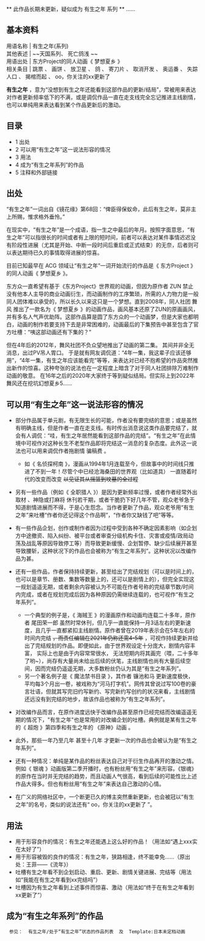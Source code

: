 ** 此作品长期未更新，疑似成为  有生之年  系列  ** ……

**基本资料**  
---  
用语名称  |  有生之年(系列)   
其他表述  |  ~~天国系列、 死亡鸽浅  ~~  
用语出处  |  东方Project的同人动画《  梦想夏乡  》   
相关条目  |  跳票  、  画饼  、  放卫星  、  鸽  、  寄刀片  、  取消开发  、  奥运番  、  失踪人口  、  揭棺而起  、  oo，你关注的xx更新了   
  
**有生之年**
，意为“没想到有生之年还能看到这部作品的更新/结局”，常被用来表达对作者更新频率低下的不满，或是调侃作品一直在走支线完全忘记推进主线剧情，也可以单纯用来表达看到某个作品更新后的激动。

##  目录

  * 1  出处 
  * 2  可以用“有生之年”这一说法形容的情况 
  * 3  用法 
  * 4  成为“有生之年系列”的作品 
  * 5  注释和外部链接 

##  出处

“有生之年”一词出自《镜花缘》第68回：“俾臣得保蚁命，此后有生之年，莫非主上所赐，惟求格外垂怜。”

在现实中，“有生之年”是一个成语，指一生之中最后的年月。按照字面意思，“有生之年”可以指很长的时间或者有上限的短时间，前者可以表达对某件事情迟迟没有阶段性进展（尤其是开始、中断一段时间后重启或正式结束）的无奈，后者则可以表达期待已久的事情取得进展的惊喜。

目前已知最早在  ACG  领域让“有生之年”一词开始流行的作品是《  东方Project  》的同人动画《  梦想夏乡  》。

东方众一直希望有基于《东方Project》世界观的动画，但因为原作者  ZUN
禁止没有他本人主导的商业动画衍生，而动画制作的工序繁琐，所需的人力物力是一般同人团体难以承受的，所以长久以来这只是一个梦想。直到2008年，同人社团  舞风
推出了一款名为《  梦想夏乡
》的动画作品，画风基本还原了ZUN的原画画风，并有多名人气声优助阵。这部作品算是圆了东方众的一个动画梦，但是大家也都明白，动画的制作若要支持下去是非常困难的，动画最后的下集预告中甚至包含了官方吐槽：“咦这部动画还有下集的？”

但在4年后的2012年，舞风社团不负众望地推出了动画的第二集。  其间并非全无消息，出过PV吊人胃口。
于是就有网友调侃道：“4年一集，我这辈子应该还够用”，“4年一集，有生之年应该能看完”等等，来表达对已经不抱希望的作品突然推出新作的惊喜。这种夸张的说法也在一定程度上暗含了对于同人社团排除万难制作动画的敬意。
在16年之后的2020年大家终于等到疑似结局。但实际上到2022年舞风还在挖坑幻想夏乡5……

##  可以用“有生之年”这一说法形容的情况

  * 部分作品属于单元剧，有无限生长的可能，作者没有要完结的意思；或是虽然有明确主线，但是作者一直在走支线。有时传出消息说这类作品要完结了，就会有人调侃：“哇，有生之年居然能看到这部作品的完结”。“有生之年”在此情境中可视作对这种长生不老型作品即将完结这一消息的复杂态度。此外这一说法也可以用来调侃作者拖剧情  骗稿费  。 
    * 如《  名侦探柯南  》，漫画从1994年1月连载至今，但故事中的时间线只推进了不到一年！尽管个中已经沧海桑田的世界观（比如道具）  一直随着时代的改变而改变  ~~以见证其从摇篮到坟墓的全过程~~

  * 另有一些作品（例如《  全职猎人  》）是因为更新频率过慢，或者作者经常外出取材  、神隐或打麻将  休刊若干期，或者干脆扔下好几年不管，观众老爷急于知道剧情进展而不得，于是心生怨念。当作者更新了作品，观众老爷用“有生之年”来吐槽“作者你还记得这个作品啊”，“作者你又缺钱了吧”等等。 

  * 有一些作品企划，创作或制作者因为过程中受到各种不确定因素影响（如企划方中途撤资、陷入纠纷、被平台或者审查分级机构卡住、灾害或疫情/政局动荡及战乱等原因导致停工等）而导致更新缓慢、企划暂停、缺少后续展开甚至导致腰斩，这种状况下的作品也会被称为“有生之年系列”。这种状况以改编作品为甚。 

  * 还有一些作品，作者保持持续更新，甚至给出了完结规划（可以是时间上的，也可以是章节、册数、集数等数量上的，还可以是剧情上的），但完全实现这一规划遥遥无期，或者剩余内容被认为不可能在作者号称的完结章节数/时间内完成，或者在规划完成后因为各种原因仍需继续连载的，也可视作“有生之年系列”。 
    * 一个典型的例子是，《  海贼王  》的漫画原作和动画均连载二十多年，原作者  尾田荣一郎  虽然时常休刊，但几乎一直能保持一月3话左右的更新速度，且几乎一直都紧扣主线剧情。原作者曾在2019年表示会在5年左右的时间内完结 ~~，而责任编辑在2021年仍称还需4-5年~~ ，可视作持续更新并给出了完结规划的作品。即便如此，由于世界观设定十分庞大，剧情内容丰富，  实际上也是由于内容常常很水，  无法短期内将其画完（喂，二十多年了哟~），尚存有大量尚未给出后续的伏笔，主线剧情也尚有大量后续空间，因而完结仍遥遥无期，大多数粉丝仍认为其是“有生之年系列”。 
    * 另一个著名例子是《  魔法禁书目录  》，其作者  镰池和马  更新速度极快，平均每3个月出一卷，被戏称为“河马打字机”。网传其曾说过写100卷的豪言壮语，但就其写完旧约写新约、写完新约写创约的状况来看，主线剧情还远没有到完结的地步，故该作品也被称为“有生之年系列”。 

  * 对改编作品而言，在原作进度远快于改编作品甚至原作已经完结而改编遥遥无期的情况下，"有生之年"也是常用的对改编企划的吐槽。典例就是某有生之年的《  超炮  》第四季和有生之年的  《原神》动画  。 

  * 此外，那些一年乃至几年  甚至十几年  才更新一次的作品也会被认为是“有生之年系列”。 

  * 还有一种情况：单纯是某作品的粉丝表达自己对于衍生作品再开的激动之情。例如《  银魂  》动画版第二季开播时，也有粉丝用“有生之年”来形容。《银魂》的原作在当时并无完结的趋势，而且动画人气很高，看到后续的可能性比上述作品大得多。但也有粉丝用“有生之年”来表达自己激动的心情。 

  * 在广义的网络社区中，一个断更已久的博主突然重新更新，也会被冠以“有生之年”的名号，类似的说法还有“  oo，你关注的xx更新了  ”。 

##  用法

  * 用于形容良作的情况：有生之年还能遇上这么好的作品！（用法如“遇上xxx实在太好了”） 
  * 用于形容被毁的良作的情况：有生之年，狭路相逢，终不能幸免……（原出处：王菲——《流年》） 
  * 吐槽有生之年看不到企划启动、重启、更新、剧情关键进展、完结等（用法如“我能在有生之年看到xx完结吗”） 
  * 吐槽因为有生之年看到上述事件而惊喜、激动（用法如“终于在有生之年看到xx更新了”） 

##  成为“有生之年系列”的作品

     参见：  有生之年/处于“有生之年”状态的作品列表  及  Template:日本未定档动画 